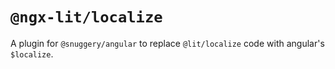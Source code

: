 # `@ngx-lit/localize`

A plugin for `@snuggery/angular` to replace `@lit/localize` code with angular's `$localize`.
